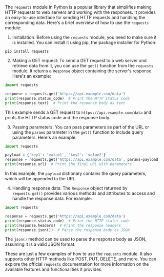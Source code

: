 The `requests` module in Python is a popular library that simplifies making HTTP requests to web servers and working with the responses. It provides an easy-to-use interface for sending HTTP requests and handling the corresponding data. Here's a brief overview of how to use the `requests` module:

1. Installation:
Before using the `requests` module, you need to make sure it is installed. You can install it using pip, the package installer for Python:

```
pip install requests
```

2. Making a GET request:
To send a GET request to a web server and retrieve data from it, you can use the `get()` function from the `requests` module. It returns a `Response` object containing the server's response. Here's an example:

```python
import requests

response = requests.get('https://api.example.com/data')
print(response.status_code)  # Print the HTTP status code
print(response.text)  # Print the response body as text
```

This example sends a GET request to `https://api.example.com/data` and prints the HTTP status code and the response body.

3. Passing parameters:
You can pass parameters as part of the URL or using the `params` parameter in the `get()` function to include query parameters. Here's an example:

```python
import requests

payload = {'key1': 'value1', 'key2': 'value2'}
response = requests.get('https://api.example.com/data', params=payload)
print(response.url)  # Print the final URL with parameters
```

In this example, the `payload` dictionary contains the query parameters, which will be appended to the URL.

4. Handling response data:
The `Response` object returned by `requests.get()` provides various methods and attributes to access and handle the response data. For example:

```python
import requests

response = requests.get('https://api.example.com/data')
print(response.status_code)  # Print the HTTP status code
print(response.headers)  # Print the response headers
print(response.json())  # Parse the response body as JSON
```

The `json()` method can be used to parse the response body as JSON, assuming it is a valid JSON format.

These are just a few examples of how to use the `requests` module. It also supports other HTTP methods like POST, PUT, DELETE, and more. You can explore the official `requests` documentation for more information on the available features and functionalities it provides.